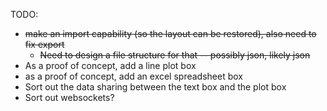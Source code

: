 TODO:
* ~~make an import capability (so the layout can be restored), also need to fix export~~
    * ~~Need to design a file structure for that -- possibly json, likely json~~
* As a proof of concept, add a line plot box
* as a proof of concept, add an excel spreadsheet box
* Sort out the data sharing between the text box and the plot box
* Sort out websockets?
